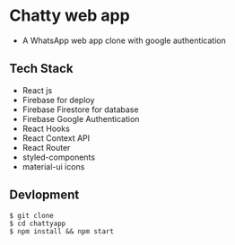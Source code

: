 # Chatty web app
- A WhatsApp web app clone with google authentication


## Tech Stack

- React js
- Firebase for deploy
- Firebase Firestore for database
- Firebase Google Authentication
- React Hooks
- React Context API
- React Router
- styled-components
- material-ui icons




## Devlopment

```
$ git clone 
$ cd chattyapp
$ npm install && npm start
```




